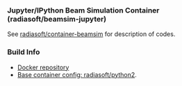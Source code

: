### Jupyter/IPython Beam Simulation Container (radiasoft/beamsim-jupyter)
See [radiasoft/container-beamsim](https://github.com/radiasoft/container-beamsim) for
description of codes.

### Build Info

* [Docker repository](https://hub.docker.com/r/radiasoft/beamsim)
* [Base container config: radiasoft/python2](https://github.com/radiasoft/container-beamsim).
